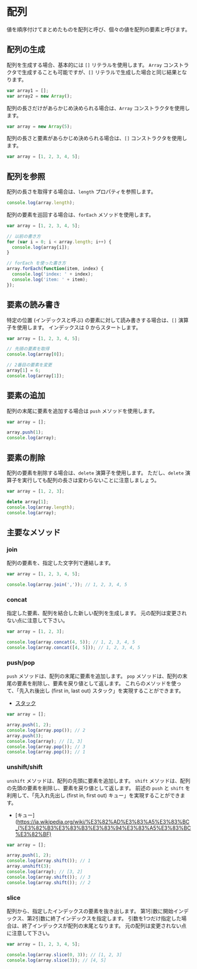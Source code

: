 # 配列

値を順序付けてまとめたものを配列と呼び、個々の値を配列の要素と呼びます。

## 配列の生成

配列を生成する場合、基本的には `[]` リテラルを使用します。
`Array` コンストラクタで生成することも可能ですが、`[]` リテラルで生成した場合と同じ結果となります。

```javascript
var array1 = [];
var array2 = new Array();
```

配列の長さだけがあらかじめ決められる場合は、`Array` コンストラクタを使用します。

```javascript
var array = new Array(5);
```

配列の長さと要素があらかじめ決められる場合は、`[]` コンストラクタを使用します。

```javascript
var array = [1, 2, 3, 4, 5];
```

## 配列を参照

配列の長さを取得する場合は、`length` プロパティを参照します。

```javascript
console.log(array.length);
```

配列の要素を巡回する場合は、`forEach` メソッドを使用します。

```javascript
var array = [1, 2, 3, 4, 5];

// 以前の書き方
for (var i = 0; i < array.length; i++) {
  console.log(array[i]);
}

// forEach を使った書き方
array.forEach(function(item, index) {
  console.log('index: ' + index);
  console.log('item: ' + item);
});
```

## 要素の読み書き

特定の位置 (インデックスと呼ぶ) の要素に対して読み書きする場合は、`[]` 演算子を使用します。
インデックスは 0 からスタートします。

```javascript
var array = [1, 2, 3, 4, 5];

// 先頭の要素を取得
console.log(array[0]);

// 2番目の要素を変更
array[1] = 6;
console.log(array[1]);
```

## 要素の追加

配列の末尾に要素を追加する場合は `push` メソッドを使用します。

```javascript
var array = [];

array.push(1);
console.log(array);
```

## 要素の削除

配列の要素を削除する場合は、`delete` 演算子を使用します。
ただし、`delete` 演算子を実行しても配列の長さは変わらないことに注意しましょう。

```javascript
var array = [1, 2, 3];

delete array[1];
console.log(array.length);
console.log(array);
```

## 主要なメソッド

### join

配列の要素を、指定した文字列で連結します。

```javascript
var array = [1, 2, 3, 4, 5];

console.log(array.join(',')); // 1, 2, 3, 4, 5
```

### concat

指定した要素、配列を結合した新しい配列を生成します。
元の配列は変更されない点に注意して下さい。

```javascript
var array = [1, 2, 3];

console.log(array.concat(4, 5)); // 1, 2, 3, 4, 5
console.log(array.concat([4, 5])); // 1, 2, 3, 4, 5
```

### push/pop

`push` メソッドは、配列の末尾に要素を追加します。
`pop` メソッドは、配列の末尾の要素を削除し、要素を戻り値として返します。
これらのメソッドを使って、「先入れ後出し (first in, last out) スタック」を実現することができます。

- [スタック](https://ja.wikipedia.org/wiki/%E3%82%B9%E3%82%BF%E3%83%83%E3%82%AF)

```javascript
var array = [];

array.push(1, 2);
console.log(array.pop()); // 2
array.push(3);
console.log(array); // [1, 3]
console.log(array.pop()); // 3
console.log(array.pop()); // 1
```

### unshift/shift

`unshift` メソッドは、配列の先頭に要素を追加します。
`shift` メソッドは、配列の先頭の要素を削除し、要素を戻り値として返します。
前述の `push` と `shift` を利用して、「先入れ先出し (first in, first out) キュー」を実現することができます。

- [キュー](https://ja.wikipedia.org/wiki/%E3%82%AD%E3%83%A5%E3%83%BC_(%E3%82%B3%E3%83%B3%E3%83%94%E3%83%A5%E3%83%BC%E3%82%BF)

```javascript
var array = [];

array.push(1, 2);
console.log(array.shift()); // 1
array.unshift(3);
console.log(array); // [3, 2]
console.log(array.shift()); // 3
console.log(array.shift()); // 2
```

### slice

配列から、指定したインデックスの要素を抜き出します。
第1引数に開始インデックス、第2引数に終了インデックスを指定します。
引数を1つだけ指定した場合は、終了インデックスが配列の末尾となります。
元の配列は変更されない点に注意して下さい。

```javascript
var array = [1, 2, 3, 4, 5];

console.log(array.slice(0, 3)); // [1, 2, 3]
console.log(array.slice(3)); // [4, 5]
```
